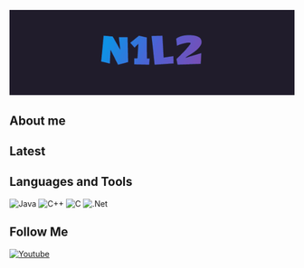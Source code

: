 [![Header](https://github.com/N1l2/N1l2/blob/main/assets/N1l2.gif)](https://www.youtube.com/channel/UCAwJJvq8jKOBPOFxLXQFpDw/videos)

## About me

## Latest 

## Languages and Tools

![Java](https://img.shields.io/badge/-java-000000?style=for-the-badge&logo=java&logoColor=FF6501)
![C++](https://img.shields.io/badge/-С++-000000?style=for-the-badge&logo=C&2b%2b&logoColor=6296CC)
![C](https://img.shields.io/badge/-C-000000?style=for-the-badge&logo=c#&logoColor=965AD6)
![.Net](https://img.shields.io/badge/-.framework-000000?style=for-the-badge&logo=.Net&logoColor=6296CC)

## Follow Me

[![Youtube](https://img.shields.io/badge/-Youtube-090909?style=for-the-badge&logo=Youtube&logoColor=FF0000)](https://www.youtube.com/channel/UCAwJJvq8jKOBPOFxLXQFpDw)
